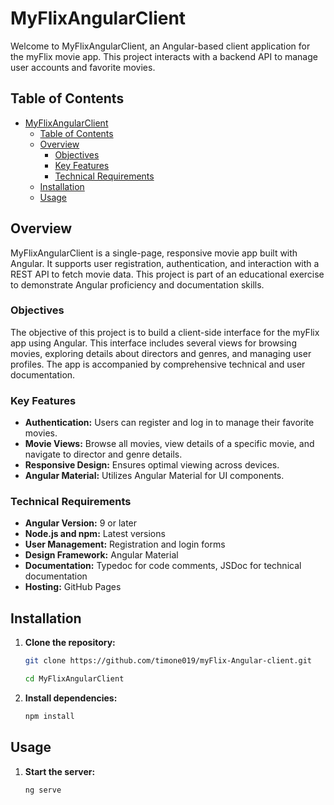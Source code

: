 # MyFlixAngularClient

Welcome to MyFlixAngularClient, an Angular-based client application for the myFlix movie app. This project interacts with a backend API to manage user accounts and favorite movies.

## Table of Contents

- [MyFlixAngularClient](#myflixangularclient)
  - [Table of Contents](#table-of-contents)
  - [Overview](#overview)
    - [Objectives](#objectives)
    - [Key Features](#key-features)
    - [Technical Requirements](#technical-requirements)
  - [Installation](#installation)
  - [Usage](#usage)

## Overview

MyFlixAngularClient is a single-page, responsive movie app built with Angular. It supports user registration, authentication, and interaction with a REST API to fetch movie data. This project is part of an educational exercise to demonstrate Angular proficiency and documentation skills.

### Objectives

The objective of this project is to build a client-side interface for the myFlix app using Angular. This interface includes several views for browsing movies, exploring details about directors and genres, and managing user profiles. The app is accompanied by comprehensive technical and user documentation.

### Key Features

- **Authentication:** Users can register and log in to manage their favorite movies.
- **Movie Views:** Browse all movies, view details of a specific movie, and navigate to director and genre details.
- **Responsive Design:** Ensures optimal viewing across devices.
- **Angular Material:** Utilizes Angular Material for UI components.

### Technical Requirements

- **Angular Version:** 9 or later
- **Node.js and npm:** Latest versions
- **User Management:** Registration and login forms
- **Design Framework:** Angular Material
- **Documentation:** Typedoc for code comments, JSDoc for technical documentation
- **Hosting:** GitHub Pages

## Installation

1. **Clone the repository:**
   ```bash
   git clone https://github.com/timone019/myFlix-Angular-client.git
   
   cd MyFlixAngularClient

2. **Install dependencies:**
   ```bash
   npm install

## Usage

1. **Start the server:**
   ```bash
   ng serve

 